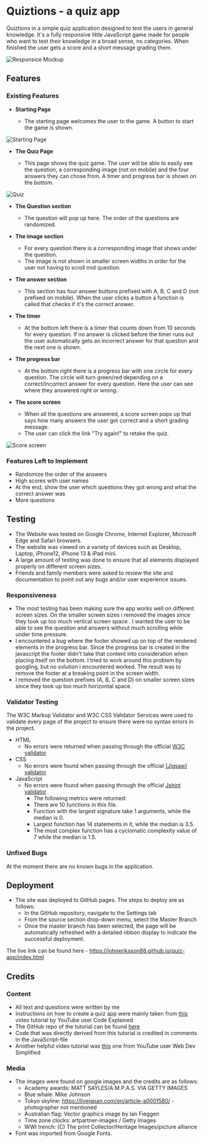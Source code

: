 # Quiztions - a quiz app

Quiztions in a simple quiz application designed to test the users in general knowledge. It's a fully responsive little JavaScript game made for people who want to test their knowledge in a broad sense, no categories. When finished the user gets a score and a short message grading them.

![Responsice Mockup](assets/images/screenshots/amiresponsive_quiz_app.png)

## Features 

### Existing Features

- __Starting Page__

  - The starting page welcomes the user to the game. A button to start the game is shown.

![Starting Page](assets/images/screenshots/welcome_page.png)

- __The Quiz Page__

  - This page shows the quiz game. The user will be able to easily see the question, a corresponding image (not on mobile) and the four answers they can chose from. A timer and progress bar is shown on the bottom.

![Quiz](assets/images/screenshots/quiz.png)

- __The Question section__

  - The question will pop up here. The order of the questions are randomized. 

- __The image section__

  - For every question there is a corresponding image that shows under the question.
  - The image is not shown in smaller screen widths in order for the user not having to scroll mid question.

- __The answer section__

  - This section has four answer buttons prefixed with A, B, C and D (not prefixed on mobile). When the user clicks a button a function is called that checks if it's the correct answer.

- __The timer__

  - At the bottom left there is a timer that counts down from 10 seconds for every question. If no answer is clicked before the timer runs out the user automatically gets an incorrect answer for that question and the next one is shown.

- __The progress bar__

  - At the bottom right there is a progress bar with one circle for every question. The circle will turn green/red depending on a correct/incorrect answer for every question. Here the user can see where they answered right or wrong. 

- __The score screen__
  
  - When all the questions are answered, a score screen pops up that says how many answers the user got correct and a short grading message.
  - The user can click the link "Try again!" to retake the quiz.

![Score screen](assets/images/screenshots/score_screen.png)

### Features Left to Implement

- Randomize the order of the answers
- High scores with user names
- At the end, show the user which questions they got wrong and what the correct answer was
- More questions

## Testing 

- The Website was tested on Google Chrome, Internet Explorer, Microsoft Edge and Safari browsers.
- The website was viewed on a variety of devices such as Desktop, Laptop, iPhone12, iPhone 13 & iPad mini.
- A large amount of testing was done to ensure that all elements displayed properly on different screen sizes.
- Friends and family members were asked to review the site and documentation to point out any bugs and/or user experience issues.

### Responsiveness

- The most testing has been making sure the app works well on different screen sizes. On the smaller screen sizes i removed the images since they took up too much vertical screen space . I wanted the user to be able to see the question and answers without much scrolling while under time pressure.
- I encountered a bug where the footer showed up on top of the rendered elements in the progress bar. Since the progress bar is created in the javascript the footer didn't take that content into consideration when placing itself on the bottom. I tried to work around this problem by googling, but no solution i encountered worked. The result was to remove the footer at a breaking point in the screen width. 
- I removed the question prefixes (A, B, C and D) on smaller screen sizes since they took up too much horizontal space.

### Validator Testing 

The W3C Markup Validator and W3C CSS Validator Services were used to validate every page of the project to ensure there were no syntax errors in the project.

- HTML
    - No errors were returned when passing through the official [W3C validator](https://validator.w3.org/nu/?doc=https%3A%2F%2Fjohneriksson88.github.io%2Fquiz-app%2Fgame.html)
- CSS
    - No errors were found when passing through the official [(Jigsaw) validator](https://jigsaw.w3.org/css-validator/validator?uri=https%3A%2F%2Fjohneriksson88.github.io%2Fquiz-app%2Fgame.html&profile=css3svg&usermedium=all&warning=1&vextwarning=&lang=sv)
- JavaScript
    - No errors were found when passing through the official [Jshint validator](https://jshint.com/)
      - The following metrics were returned: 
      - There are 10 functions in this file.
      - Function with the largest signature take 1 arguments, while the median is 0.
      - Largest function has 14 statements in it, while the median is 3.5.
      - The most complex function has a cyclomatic complexity value of 7 while the median is 1.5.

### Unfixed Bugs

At the moment there are no known bugs in the application.

## Deployment

- The site was deployed to GitHub pages. The steps to deploy are as follows: 
  - In the GitHub repository, navigate to the Settings tab 
  - From the source section drop-down menu, select the Master Branch
  - Once the master branch has been selected, the page will be automatically refreshed with a detailed ribbon display to indicate the successful deployment. 

The live link can be found here - https://johneriksson88.github.io/quiz-app/index.html


## Credits 

### Content 

- All text and questions were written by me
- Instructions on how to create a quiz app were mainly taken from [this](https://www.youtube.com/watch?v=49pYIMygIcU&ab_channel=CodeExplained) video tutorial by YouTube user Code Explained
- The GitHub repo of the tutorial can be found [here](https://github.com/CodeExplainedRepo/Multiple-Choice-Quiz-JavaScript)
- Code that was directly derived from this tutorial is credited in comments in the JavaScript-file
- Another helpful video tutorial was [this](https://www.youtube.com/watch?v=riDzcEQbX6k&t=1216s&ab_channel=WebDevSimplified) one from YouTube user Web Dev Simplified

### Media

- The images were found on google images and the credits are as follows:
  - Academy awards: MATT SAYLES/A.M.P.A.S. VIA GETTY IMAGES
  - Blue whale: Mike Johnson
  - Tokyo skyline: https://livejapan.com/en/article-a0001580/ - photographer not mentioned
  - Australian flag: Vector graphics image by Ian Fieggen
  - Time zone clocks: artpartner-images / Getty Images
  - WWI trench: (C) The print Collector/Heritage Images/picture alliance
- Font was imported from Google Fonts.